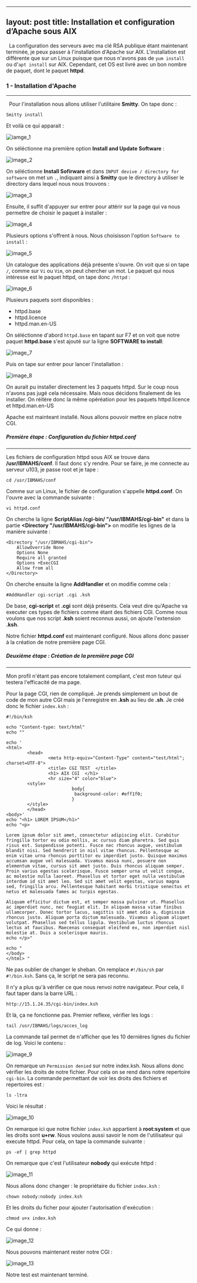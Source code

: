 
---
layout: post
title: Installation et configuration d’Apache sous AIX
---

&nbsp;
La configuration des serveurs avec ma clé RSA publique étant maintenant terminée, je peux passer à l'installation d'Apache sur AIX. L'installation est différente que sur un Linux puisque que nous n'avons pas de `yum install` ou d'`apt install` sur AIX. Cependant, cet OS est livré avec un bon nombre de paquet, dont le paquet __httpd__.
&nbsp;
&nbsp;

### 1 - Installation d'Apache
----
&nbsp;
Pour l'installation nous allons utiliser l'utilitaire __Smitty__. On tape donc :

```
Smitty install
```

Et voilà ce qui apparait :

![iamge_1](http://image.noelshack.com/fichiers/2019/29/5/1563522628-1.png)

On séléctionne ma première option __Install and Update Software__ :

![image_2](http://image.noelshack.com/fichiers/2019/29/5/1563522693-2.png)



On séléctionne __Install Sofirware__ et dans `INPUT devive / directory for software` on met un `.`, indiquant ainsi à __Smitty__ que le directory à utiliser le directory dans lequel nous nous trouvons :

![image_3](http://image.noelshack.com/fichiers/2019/29/5/1563522902-3.png)

Ensuite, il suffit d'appuyer sur entrer pour attérir sur la page qui va nous permettre de choisir le paquet à installer :

![image_4](http://image.noelshack.com/fichiers/2019/29/5/1563523038-4.png)

Plusieurs options s'offrent à nous. Nous choisisson l'option `Software to install` :

![image_5](http://image.noelshack.com/fichiers/2019/29/5/1563523524-5.png)

Un catalogue des applications déjà présente s'ouvre. On voit que si on tape `/`, comme sur `Vi` ou `Vim`, on peut chercher un mot. Le paquet qui nous intéresse est le paquet httpd, on tape donc `/httpd` :

![image_6](http://image.noelshack.com/fichiers/2019/29/5/1563523718-6.png)

Plusieurs paquets sont disponibles :
- httpd.base
- httpd.licence
- httpd.man.en-US

On séléctionne d'abord `httpd.base` en tapant sur F7 et on voit que notre paquet __httpd.base__ s'est ajouté sur la ligne __SOFTWARE to install__:

![image_7](http://image.noelshack.com/fichiers/2019/29/5/1563523826-7.png)

Puis on tape sur entrer pour lancer l'installation :

![image_8](http://image.noelshack.com/fichiers/2019/29/5/1563523928-9.png)

On aurait pu installer directement les 3 paquets httpd. Sur le coup nous n'avons pas jugé cela nécessaire. Mais nous décidons finalement de les installer. On réitère donc la même opéréation pour les paquets httpd.licence et httpd.man.en-US

Apache est mainteant installé. Nous allons pouvoir mettre en place notre CGI.
&nbsp;
##### __Première étape :__ Configuration du fichier httpd.conf
----
Les fichiers de configuration httpd sous AIX se trouve dans __/usr/IBMAHS/conf__. Il faut donc s'y rendre. Pour se faire, je me connecte au serveur u103, je passe root et je tape :
```
cd /usr/IBMAHS/conf
```

Comme sur un Linux, le fichier de configuration s'appelle __httpd.conf__. On l'ouvre avec la commande suivante :
```
vi httpd.conf
```

On cherche la ligne __ScriptAlias /cgi-bin/ "/usr/IBMAHS/cgi-bin"__ et dans la partie __<Directory "/usr/IBMAHS/cgi-bin">__ on modifie les lignes de la manière suivante :
```
<Directory "/usr/IBMAHS/cgi-bin">
    AllowOverride None
    Options None
    Require all granted
    Options +ExecCGI
    Allow from all
</Directory>
```

On cherche ensuite la ligne __AddHandler__ et on modifie comme cela :
```
#AddHandler cgi-script .cgi .ksh
```

De base, __cgi-script__ et __.cgi__ sont déjà présents. Cela veut dire qu'Apache va executer ces types de fichiers comme étant des fichiers CGI. Comme nous voulons que nos script __.ksh__ soient reconnus aussi, on ajoute l'extension __.ksh__.

Notre fichier __httpd.conf__ est maintenant configuré. Nous allons donc passer à la création de notre première page CGI.
&nbsp;
##### __Deuxième étape :__ Création de la première page CGI
---

Mon profil n'étant pas encore totalement compliant, c'est mon tuteur qui testera l'efficacité de ma page. 

Pour la page CGI, rien de compliqué. Je prends simplement un bout de code de mon autre CGI mais je l'enregistre en __.ksh__ au lieu de __.sh__. Je créé donc le fichier `index.ksh` :
```
#!/bin/ksh

echo "Content-type: text/html"
echo ""

echo '
<html>
        <head>
                <meta http-equiv="Content-Type" content="test/html"; charset=UTF-8">
                <title> CGI TEST  </title>
                <h1> AIX CGI  </h1>
                <hr size="4" color="blue">
        <style>
                         body{
                          background-color: #eff1f0;
                         }
        </style>
        </head>
<body>'
echo "<h1> LOREM IPSUM</h1>"
echo "<p>

Lorem ipsum dolor sit amet, consectetur adipiscing elit. Curabitur fringilla tortor eu odio mollis, ac cursus diam pharetra. Sed quis risus est. Suspendisse potenti. Fusce nec rhoncus augue, vestibulum blandit nisi. Sed hendrerit in nisl vitae rhoncus. Pellentesque ac enim vitae urna rhoncus porttitor eu imperdiet justo. Quisque maximus accumsan augue vel malesuada. Vivamus massa nunc, posuere non elementum vitae, cursus sit amet justo. Duis rhoncus aliquam semper. Proin varius egestas scelerisque. Fusce semper urna ut velit congue, ac molestie nulla laoreet. Phasellus et tortor eget nulla vestibulum interdum id sit amet leo. Sed sit amet velit egestas, varius magna sed, fringilla arcu. Pellentesque habitant morbi tristique senectus et netus et malesuada fames ac turpis egestas.

Aliquam efficitur dictum est, et semper massa pulvinar ut. Phasellus ac imperdiet nunc, nec feugiat elit. In aliquam massa vitae finibus ullamcorper. Donec tortor lacus, sagittis sit amet odio a, dignissim rhoncus justo. Aliquam porta dictum malesuada. Vivamus aliquam aliquet volutpat. Phasellus sed tellus ligula. Vestibulum luctus rhoncus lectus at faucibus. Maecenas consequat eleifend ex, non imperdiet nisl molestie at. Duis a scelerisque mauris. 
echo </p>"

echo "
</body>
</html> "
```

Ne pas oublier de changer le sheban. On remplace `#!/bin/sh` par `#!/bin.ksh`. Sans ça, le script ne sera pas reconnu.

Il n'y a plus qu'à vérifier ce que nous renvoi notre navigateur. Pour cela, il faut taper dans la barre URL :
```
http://15.1.24.35/cgi-bin/index.ksh
```

Et là, ça ne fonctionne pas. Premier reflexe, vérifier les logs :
```
tail /usr/IBMAHS/logs/acces_log
```
La commande tail permet de n'afficher que les 10 dernières lignes du fichier de log. Voici le contenu :

![image_9](http://image.noelshack.com/fichiers/2019/29/5/1563528018-aix-tail.png)

On remarque un `Permission denied` sur notre index.ksh. Nous allons donc vérifier les droits de notre fichier. Pour cela on se rend dans notre repertoire `cgi-bin`. La commande permettant de voir les droits des fichiers et repertoires est :
```
ls -ltra
```

Voici le résultat :

![image_10](http://image.noelshack.com/fichiers/2019/29/5/1563528324-droit.png)

On remarque ici que notre fichier `index.ksh` appartient à __root:system__ et que les droits sont __u+rw__. Nous voulons aussi savoir le nom de l'utilisateur qui execute httpd. Pour cela, on tape la commande suivante :
```
ps -ef | grep httpd
```

On remarque que c'est l'utilisateur __nobody__ qui exécute httpd :

![image_11](http://image.noelshack.com/fichiers/2019/29/5/1563529044-grep.png)

Nous allons donc changer : le propriétaire du fichier `index.ksh` :
```
chown nobody:nobody index.ksh
```
Et les droits du ficher pour ajouter l'autorisation d'exécution :
```
chmod u+x index.ksh
```
Ce qui donne :

![image_12](http://image.noelshack.com/fichiers/2019/29/5/1563529365-chown.png)

Nous pouvons maintenant rester notre CGI :

![image_13](http://image.noelshack.com/fichiers/2019/29/5/1563529476-test-ok.jpg)
&nbsp;

Notre test est maintenant terminé.
